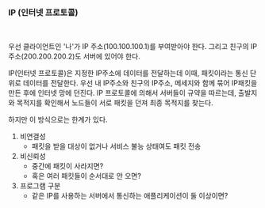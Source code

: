 ### IP (인터넷 프로토콜)

<br />

우선 클라이언트인 '나'가 IP 주소(100.100.100.1)를 부여받아야 한다. 그리고 친구의 IP 주소(200.200.200.2)도 서버에 있어야 한다.

IP(인터넷 프로토콜)은 지정한 IP주소에 데이터를 전달하는데 이때, 패킷이라는 통신 단위로 데이터를 전달한다. 우선 내 IP주소와 친구의 IP주소, 메세지와 함께 묶어 IP패킷을 만든 후에 인터넷 망에 던진다. IP 프로토콜에 의해서 서버들이 규약을 따르는데, 출발지와 목적지를 확인해서 노드들이 서로 패킷을 던져 최종 목적지를 찾는다.

하지만 이 방식으로는 한계가 있다.

1. 비연결성
   - 패킷을 받을 대상이 없거나 서비스 불능 상태여도 패킷 전송
2. 비신뢰성
   - 중간에 패킷이 사라지면?
   - 혹은 여러 패킷들이 순서대로 안 오면?
3. 프로그램 구분
   - 같은 IP를 사용하는 서버에서 통신하는 애플리케이션이 둘 이상이면?

<br />
